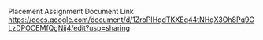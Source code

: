 Placement Assignment Document Link 
https://docs.google.com/document/d/1ZroPIHqdTKXEq44tNHqX3Oh8Pq9GLzDPOCEMfQgNij4/edit?usp=sharing
